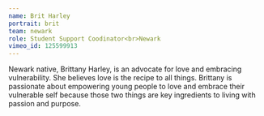 ```yaml
---
name: Brit Harley
portrait: brit
team: newark
role: Student Support Coodinator<br>Newark
vimeo_id: 125599913
---
```


Newark native, Brittany Harley, is an advocate for love and embracing vulnerability. She believes love is the recipe to all things. Brittany is passionate about empowering young people to love and embrace their vulnerable self because those two things are key ingredients to living with passion and purpose.